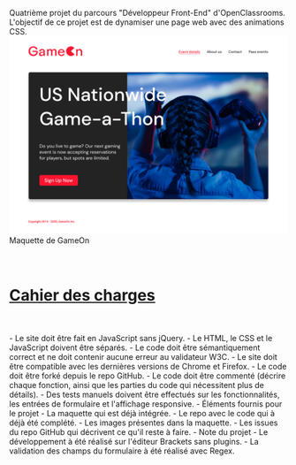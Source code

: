 Quatrième projet du parcours "Développeur Front-End" d'OpenClassrooms. L'objectif de ce projet est de dynamiser une page web avec des animations CSS.
<img src='./MainFile/IMG README.png' alt ='image pricipale GAMEON'>
Maquette de GameOn
<br />
<br />
<br />


<h1 style='text-decoration:underline; font-weight:blod;'>Cahier des charges</h1>

<br />
<br />
- Le site doit être fait en JavaScript sans jQuery.
- Le HTML, le CSS et le JavaScript doivent être séparés.
- Le code doit être sémantiquement correct et ne doit contenir aucune erreur au validateur W3C.
- Le site doit être compatible avec les dernières versions de Chrome et Firefox.
- Le code doit être forké depuis le repo GitHub.
- Le code doit être commenté (décrire chaque fonction, ainsi que les parties du code qui nécessitent plus de détails).
- Des tests manuels doivent être effectués sur les fonctionnalités, les entrées de formulaire et l'affichage responsive.
- Éléments fournis pour le projet
- La maquette qui est déjà intégrée.
- Le repo avec le code qui à déjà été complété.
- Les images présentes dans la maquette.
- Les issues du repo GitHub qui décrivent ce qu'il reste à faire.
- Note du projet
- Le développement à été réalisé sur l'éditeur Brackets sans plugins.
- La validation des champs du formulaire à été réalisé avec Regex.